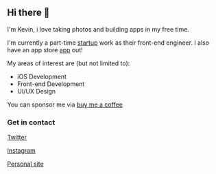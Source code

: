 ## Hi there 👋

I'm Kevin, i love taking photos and building apps in my free time.

I'm currently a part-time [startup](https://espersatellites.co) work as their front-end engineer.
I also have an app store [app](https://apps.apple.com/au/app/nooknook-companion-for-acnh/id1510282831) out!

My areas of interest are (but not limited to):
- iOS Development
- Front-end Development
- UI/UX Design

You can sponsor me via [buy me a coffee](https://www.buymeacoffee.com/kevinlaminto)

### Get in contact
[Twitter](https://www.twitter.com/kevinlx_)

[Instagram](https://www.instagram.com/kxvn.lx)

[Personal site](https://www.kevinweb.tech)
